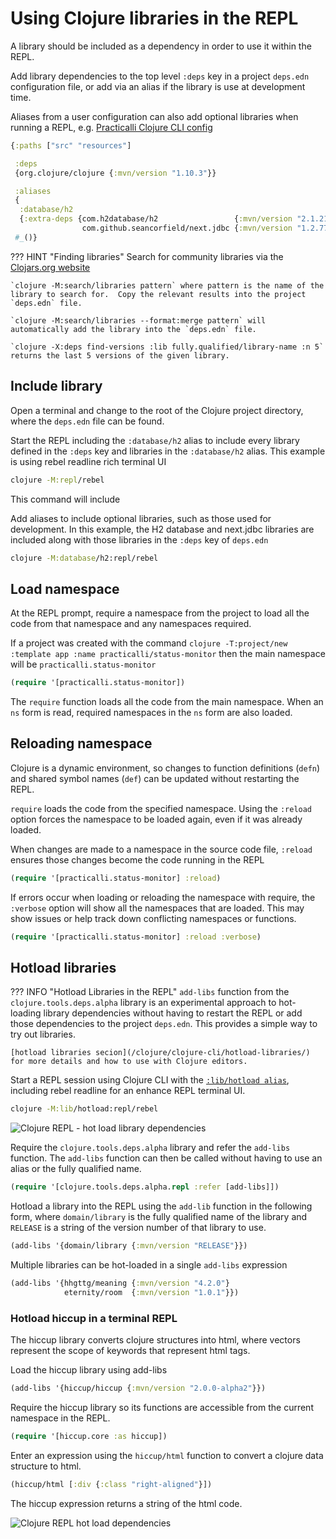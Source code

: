 # Using Clojure libraries in the REPL

A library should be included as a dependency in order to use it within the REPL.

Add library dependencies to the top level `:deps` key in a project `deps.edn` configuration file, or add via an alias if the library is use at development time.

Aliases from a user configuration can also add optional libraries when running a REPL, e.g. [Practicalli Clojure CLI config](https://github.com/practicalli/clojure-deps-edn)


```clojure
{:paths ["src" "resources"]

 :deps
 {org.clojure/clojure {:mvn/version "1.10.3"}}

 :aliases
 {
  :database/h2
  {:extra-deps {com.h2database/h2                 {:mvn/version "2.1.210"}
                com.github.seancorfield/next.jdbc {:mvn/version "1.2.772"}}}
 #_()}
```

??? HINT "Finding libraries"
    Search for community libraries via the [Clojars.org website](https://clojars.org/)

    `clojure -M:search/libraries pattern` where pattern is the name of the library to search for.  Copy the relevant results into the project `deps.edn` file.

    `clojure -M:search/libraries --format:merge pattern` will automatically add the library into the `deps.edn` file.

    `clojure -X:deps find-versions :lib fully.qualified/library-name :n 5` returns the last 5 versions of the given library.


## Include library

Open a terminal and change to the root of the Clojure project directory, where the `deps.edn` file can be found.

Start the REPL including the `:database/h2` alias to include every library defined in the `:deps` key and libraries in the `:database/h2` alias.  This example is using rebel readline rich terminal UI

```bash
clojure -M:repl/rebel
```

This command will include

Add aliases to include optional libraries, such as those used for development.  In this example, the H2 database and next.jdbc libraries are included along with those libraries in the `:deps` key of `deps.edn`

```bash
clojure -M:database/h2:repl/rebel
```


## Load namespace

At the REPL prompt, require a namespace from the project to load all the code from that namespace and any namespaces required.

If a project was created with the command `clojure -T:project/new :template app :name practicalli/status-monitor` then the main namespace will be `practicalli.status-monitor`

```clojure
(require '[practicalli.status-monitor])
```

The `require` function loads all the code from the main namespace.  When an `ns` form is read, required namespaces in the `ns` form are also loaded.


## Reloading namespace

Clojure is a dynamic environment, so changes to function definitions (`defn`) and shared symbol names (`def`) can be updated without restarting the REPL.

`require` loads the code from the specified namespace.  Using the `:reload` option forces the namespace to be loaded again, even if it was already loaded.

When changes are made to a namespace in the source code file, `:reload` ensures those changes become the code running in the REPL

```clojure
(require '[practicalli.status-monitor] :reload)
```

If errors occur when loading or reloading the namespace with require, the `:verbose` option will show all the namespaces that are loaded.  This may show issues or help track down conflicting namespaces or functions.

```clojure
(require '[practicalli.status-monitor] :reload :verbose)
```


## Hotload libraries

??? INFO "Hotload Libraries in the REPL"
    `add-libs` function from the `clojure.tools.deps.alpha` library is an experimental approach to hot-loading library dependencies without having to restart the REPL or add those dependencies to the project `deps.edn`.  This provides a simple way to try out libraries.

    [hotload libraries secion](/clojure/clojure-cli/hotload-libraries/) for more details and how to use with Clojure editors.

Start a REPL session using Clojure CLI with the [`:lib/hotload alias`](/clojure/clojure-cli/hotload-libraries.md), including rebel readline for an enhance REPL terminal UI.

```bash
clojure -M:lib/hotload:repl/rebel
```

![Clojure REPL - hot load library dependencies](/images/clojure-repl-hot-load-deps-rebel.png)

Require the `clojure.tools.deps.alpha` library and refer the `add-libs` function.  The `add-libs` function can then be called without having to use an alias or the fully qualified name.

```clojure
(require '[clojure.tools.deps.alpha.repl :refer [add-libs]])
```

Hotload a library into the REPL using the `add-lib` function in the following form, where `domain/library` is the fully qualified name of the library and `RELEASE` is a string of the version number of that library to use.

```clojure
(add-libs '{domain/library {:mvn/version "RELEASE"}})
```

Multiple libraries can be hot-loaded in a single `add-libs` expression

```clojure
(add-libs '{hhgttg/meaning {:mvn/version "4.2.0"}
            eternity/room  {:mvn/version "1.0.1"}})
```


### Hotload hiccup in a terminal REPL

The hiccup library converts clojure structures into html, where vectors represent the scope of keywords that represent html tags.

Load the hiccup library using add-libs

```clojure
(add-libs '{hiccup/hiccup {:mvn/version "2.0.0-alpha2"}})
```

Require the hiccup library so its functions are accessible from the current namespace in the REPL.

```clojure
(require '[hiccup.core :as hiccup])
```

Enter an expression using the `hiccup/html` function to convert a clojure data structure to html.

```clojure
(hiccup/html [:div {:class "right-aligned"}])
```

The hiccup expression returns a string of the html code.

![Clojure REPL hot load dependencies ](/images/clojure-repl-hotload-add-libs-hiccup-example.png)
